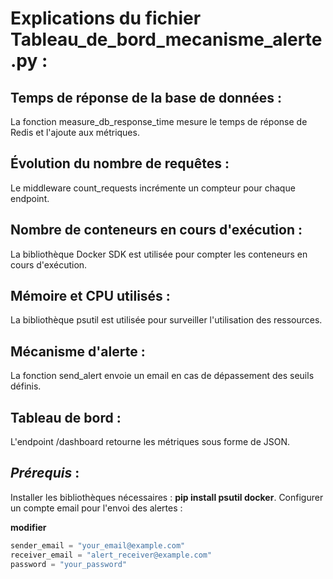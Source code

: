 # Explications du fichier Tableau_de_bord_mecanisme_alerte.py :

## Temps de réponse de la base de données :
  La fonction measure_db_response_time mesure le temps de réponse de Redis et l'ajoute aux métriques.

## Évolution du nombre de requêtes :
  Le middleware count_requests incrémente un compteur pour chaque endpoint.

## Nombre de conteneurs en cours d'exécution :
  La bibliothèque Docker SDK est utilisée pour compter les conteneurs en cours d'exécution.

## Mémoire et CPU utilisés :
  La bibliothèque psutil est utilisée pour surveiller l'utilisation des ressources.

## Mécanisme d'alerte :
  La fonction send_alert envoie un email en cas de dépassement des seuils définis.

## Tableau de bord :
  L'endpoint /dashboard retourne les métriques sous forme de JSON.

## *Prérequis* :

Installer les bibliothèques nécessaires : **pip install psutil docker**.
Configurer un compte email pour l'envoi des alertes :

**modifier**
```python
sender_email = "your_email@example.com"
receiver_email = "alert_receiver@example.com"
password = "your_password"
```
